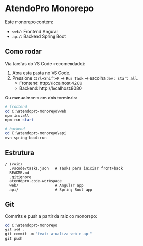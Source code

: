 # AtendoPro Monorepo

Este monorepo contém:

- `web/`: Frontend Angular
- `api/`: Backend Spring Boot

## Como rodar

Via tarefas do VS Code (recomendado):

1. Abra esta pasta no VS Code.
2. Pressione `Ctrl+Shift+P` → `Run Task` → escolha `dev: start all`.
   - Frontend: http://localhost:4200
   - Backend: http://localhost:8080

Ou manualmente em dois terminais:

```powershell
# frontend
cd C:\atendopro-monorepo\web
npm install
npm run start

# backend
cd C:\atendopro-monorepo\api
mvn spring-boot:run
```

## Estrutura

```
/ (raiz)
  .vscode/tasks.json   # Tasks para iniciar front+back
  README.md
  .gitignore
  atendopro.code-workspace
  web/                 # Angular app
  api/                 # Spring Boot app
```

## Git

Commits e push a partir da raiz do monorepo:

```powershell
cd C:\atendopro-monorepo
git add .
git commit -m "feat: atualiza web e api"
git push
```
